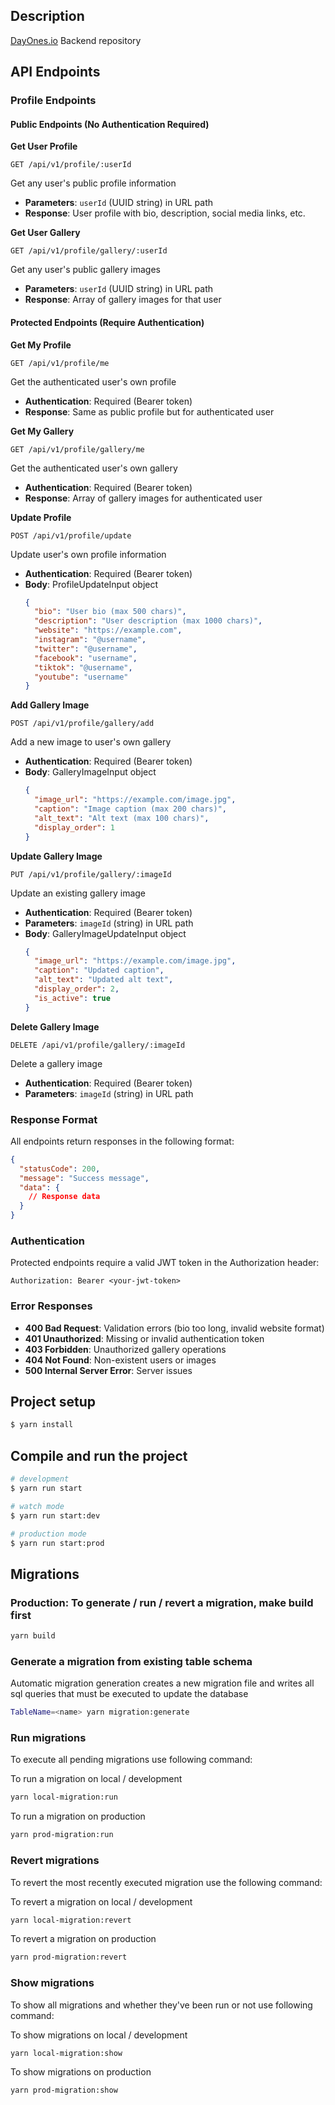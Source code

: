 ## Description

[DayOnes.io](https://github.com/hakeemsyd/daysone-backend.git) Backend repository

## API Endpoints

### Profile Endpoints

#### Public Endpoints (No Authentication Required)

**Get User Profile**
```
GET /api/v1/profile/:userId
```
Get any user's public profile information
- **Parameters**: `userId` (UUID string) in URL path
- **Response**: User profile with bio, description, social media links, etc.

**Get User Gallery**
```
GET /api/v1/profile/gallery/:userId
```
Get any user's public gallery images
- **Parameters**: `userId` (UUID string) in URL path
- **Response**: Array of gallery images for that user

#### Protected Endpoints (Require Authentication)

**Get My Profile**
```
GET /api/v1/profile/me
```
Get the authenticated user's own profile
- **Authentication**: Required (Bearer token)
- **Response**: Same as public profile but for authenticated user

**Get My Gallery**
```
GET /api/v1/profile/gallery/me
```
Get the authenticated user's own gallery
- **Authentication**: Required (Bearer token)
- **Response**: Array of gallery images for authenticated user

**Update Profile**
```
POST /api/v1/profile/update
```
Update user's own profile information
- **Authentication**: Required (Bearer token)
- **Body**: ProfileUpdateInput object
  ```json
  {
    "bio": "User bio (max 500 chars)",
    "description": "User description (max 1000 chars)",
    "website": "https://example.com",
    "instagram": "@username",
    "twitter": "@username",
    "facebook": "username",
    "tiktok": "@username",
    "youtube": "username"
  }
  ```

**Add Gallery Image**
```
POST /api/v1/profile/gallery/add
```
Add a new image to user's own gallery
- **Authentication**: Required (Bearer token)
- **Body**: GalleryImageInput object
  ```json
  {
    "image_url": "https://example.com/image.jpg",
    "caption": "Image caption (max 200 chars)",
    "alt_text": "Alt text (max 100 chars)",
    "display_order": 1
  }
  ```

**Update Gallery Image**
```
PUT /api/v1/profile/gallery/:imageId
```
Update an existing gallery image
- **Authentication**: Required (Bearer token)
- **Parameters**: `imageId` (string) in URL path
- **Body**: GalleryImageUpdateInput object
  ```json
  {
    "image_url": "https://example.com/image.jpg",
    "caption": "Updated caption",
    "alt_text": "Updated alt text",
    "display_order": 2,
    "is_active": true
  }
  ```

**Delete Gallery Image**
```
DELETE /api/v1/profile/gallery/:imageId
```
Delete a gallery image
- **Authentication**: Required (Bearer token)
- **Parameters**: `imageId` (string) in URL path

### Response Format

All endpoints return responses in the following format:

```json
{
  "statusCode": 200,
  "message": "Success message",
  "data": {
    // Response data
  }
}
```

### Authentication

Protected endpoints require a valid JWT token in the Authorization header:
```
Authorization: Bearer <your-jwt-token>
```

### Error Responses

- **400 Bad Request**: Validation errors (bio too long, invalid website format)
- **401 Unauthorized**: Missing or invalid authentication token
- **403 Forbidden**: Unauthorized gallery operations
- **404 Not Found**: Non-existent users or images
- **500 Internal Server Error**: Server issues

## Project setup

```bash
$ yarn install
```

## Compile and run the project

```bash
# development
$ yarn run start

# watch mode
$ yarn run start:dev

# production mode
$ yarn run start:prod
```

## Migrations

### Production: To generate / run / revert a migration, make build first

```bash
yarn build
```

### Generate a migration from existing table schema <br />

Automatic migration generation creates a new migration file and writes all sql queries that must be executed to update the database

```bash
TableName=<name> yarn migration:generate
```

### Run migrations <br />

To execute all pending migrations use following command:

To run a migration on local / development

```bash
yarn local-migration:run
```
To run a migration on production
```bash
yarn prod-migration:run
```

### Revert migrations <br />

To revert the most recently executed migration use the following command:

To revert a migration on local / development

```bash
yarn local-migration:revert
```
To revert a migration on production

```bash
yarn prod-migration:revert
```

### Show migrations <br />

To show all migrations and whether they've been run or not use following command:

To show migrations on local / development

```bash
yarn local-migration:show
```
To show migrations on production

```bash
yarn prod-migration:show
```

